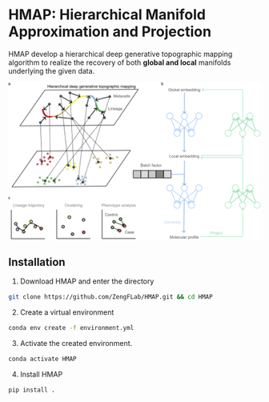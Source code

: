 # HMAP: Hierarchical Manifold Approximation and Projection

HMAP develop a hierarchical deep generative topographic mapping algorithm to realize the recovery of both **global and local** manifolds underlying the given data.

![](./img/figure1.png)

## Installation
1. Download HMAP and enter the directory
```bash
git clone https://github.com/ZengFLab/HMAP.git && cd HMAP
```

2. Create a virtual environment
```bash
conda env create -f environment.yml
```

3. Activate the created environment. 
```bash
conda activate HMAP
```

4. Install HMAP
```bash
pip install .
```
